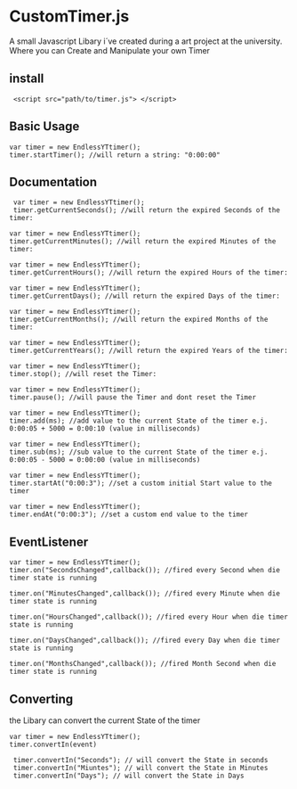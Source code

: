 # CustomTimer.js
A small Javascript Libary i´ve created during a art project at the university. Where you can Create and Manipulate your own Timer 

## install

```
 <script src="path/to/timer.js"> </script>
 ```
  ## Basic Usage 
  ```
  var timer = new EndlessYTtimer();
  timer.startTimer(); //will return a string: "0:00:00"
  ```
  
 ## Documentation
 
 ```
  var timer = new EndlessYTtimer();
  timer.getCurrentSeconds(); //will return the expired Seconds of the timer:
  ```
  ```
  var timer = new EndlessYTtimer();
  timer.getCurrentMinutes(); //will return the expired Minutes of the timer:
  ```
  ```
  var timer = new EndlessYTtimer();
  timer.getCurrentHours(); //will return the expired Hours of the timer:
  ```
   ```
  var timer = new EndlessYTtimer();
  timer.getCurrentDays(); //will return the expired Days of the timer:
  ```
  ```
  var timer = new EndlessYTtimer();
  timer.getCurrentMonths(); //will return the expired Months of the timer:
  ```
   ```
  var timer = new EndlessYTtimer();
  timer.getCurrentYears(); //will return the expired Years of the timer:
  ```
   ```
  var timer = new EndlessYTtimer();
  timer.stop(); //will reset the Timer:
  ```
  ```
  var timer = new EndlessYTtimer();
  timer.pause(); //will pause the Timer and dont reset the Timer
  ``` 
  ```
  var timer = new EndlessYTtimer();
  timer.add(ms); //add value to the current State of the timer e.j. 0:00:05 + 5000 = 0:00:10 (value in milliseconds)
  ```
  ```
  var timer = new EndlessYTtimer();
  timer.sub(ms); //sub value to the current State of the timer e.j. 0:00:05 - 5000 = 0:00:00 (value in milliseconds)
  ```
  ```
  var timer = new EndlessYTtimer();
  timer.startAt("0:00:3"); //set a custom initial Start value to the timer
  ```
  ```
  var timer = new EndlessYTtimer();
  timer.endAt("0:00:3"); //set a custom end value to the timer
  ```

  ## EventListener
  ```
  var timer = new EndlessYTtimer();
  timer.on("SecondsChanged",callback()); //fired every Second when die timer state is running
  
  timer.on("MinutesChanged",callback()); //fired every Minute when die timer state is running
  
  timer.on("HoursChanged",callback()); //fired every Hour when die timer state is running
  
  timer.on("DaysChanged",callback()); //fired every Day when die timer state is running
   
  timer.on("MonthsChanged",callback()); //fired Month Second when die timer state is running
  ```
   ## Converting 
   the Libary can convert the current State of the timer 
   ```
   var timer = new EndlessYTtimer();
   timer.convertIn(event)
   
    timer.convertIn("Seconds"); // will convert the State in seconds 
    timer.convertIn("Miuntes"); // will convert the State in Minutes 
    timer.convertIn("Days"); // will convert the State in Days 
   ```
   
   
  
  
  
